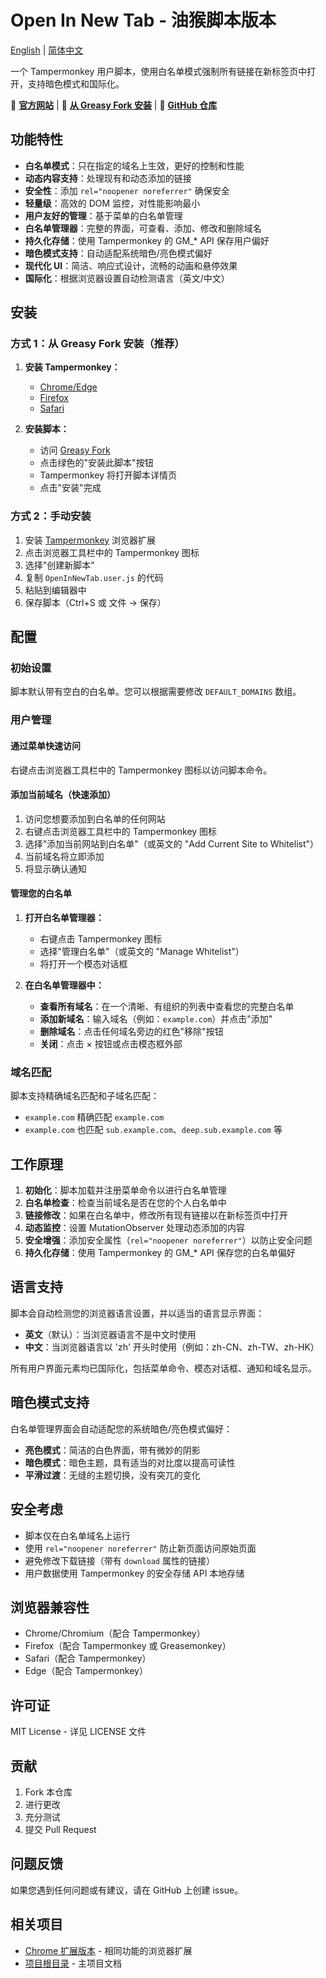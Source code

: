 # Open In New Tab - 油猴脚本版本

[English](README.md) | [简体中文](README.zh-CN.md)

一个 Tampermonkey 用户脚本，使用白名单模式强制所有链接在新标签页中打开，支持暗色模式和国际化。

📖 **[官方网站](https://open-in-new-tab.vercel.app/)** | 🎯 **[从 Greasy Fork 安装](https://greasyfork.org/en/scripts/551033-open-in-new-tab)** | 🌟 **[GitHub 仓库](https://github.com/xiaowulang-turbo/OpenInNewTab)**

## 功能特性

-   **白名单模式**：只在指定的域名上生效，更好的控制和性能
-   **动态内容支持**：处理现有和动态添加的链接
-   **安全性**：添加 `rel="noopener noreferrer"` 确保安全
-   **轻量级**：高效的 DOM 监控，对性能影响最小
-   **用户友好的管理**：基于菜单的白名单管理
-   **白名单管理器**：完整的界面，可查看、添加、修改和删除域名
-   **持久化存储**：使用 Tampermonkey 的 GM\_\* API 保存用户偏好
-   **暗色模式支持**：自动适配系统暗色/亮色模式偏好
-   **现代化 UI**：简洁、响应式设计，流畅的动画和悬停效果
-   **国际化**：根据浏览器设置自动检测语言（英文/中文）

## 安装

### 方式 1：从 Greasy Fork 安装（推荐）

1. **安装 Tampermonkey：**

    - [Chrome/Edge](https://chromewebstore.google.com/detail/tampermonkey/dhdgffkkebhmkfjojejmpbldmpobfkfo)
    - [Firefox](https://addons.mozilla.org/zh-CN/firefox/addon/tampermonkey/)
    - [Safari](https://apps.apple.com/cn/app/tampermonkey/id1482490089)

2. **安装脚本：**
    - 访问 [Greasy Fork](https://greasyfork.org/zh-CN/scripts/551033-open-in-new-tab)
    - 点击绿色的"安装此脚本"按钮
    - Tampermonkey 将打开脚本详情页
    - 点击"安装"完成

### 方式 2：手动安装

1. 安装 [Tampermonkey](https://www.tampermonkey.net/) 浏览器扩展
2. 点击浏览器工具栏中的 Tampermonkey 图标
3. 选择"创建新脚本"
4. 复制 `OpenInNewTab.user.js` 的代码
5. 粘贴到编辑器中
6. 保存脚本（Ctrl+S 或 文件 → 保存）

## 配置

### 初始设置

脚本默认带有空白的白名单。您可以根据需要修改 `DEFAULT_DOMAINS` 数组。

### 用户管理

#### 通过菜单快速访问

右键点击浏览器工具栏中的 Tampermonkey 图标以访问脚本命令。

#### 添加当前域名（快速添加）

1. 访问您想要添加到白名单的任何网站
2. 右键点击浏览器工具栏中的 Tampermonkey 图标
3. 选择"添加当前网站到白名单"（或英文的 "Add Current Site to Whitelist"）
4. 当前域名将立即添加
5. 将显示确认通知

#### 管理您的白名单

1. **打开白名单管理器：**

    - 右键点击 Tampermonkey 图标
    - 选择"管理白名单"（或英文的 "Manage Whitelist"）
    - 将打开一个模态对话框

2. **在白名单管理器中：**
    - **查看所有域名**：在一个清晰、有组织的列表中查看您的完整白名单
    - **添加新域名**：输入域名（例如：`example.com`）并点击"添加"
    - **删除域名**：点击任何域名旁边的红色"移除"按钮
    - **关闭**：点击 × 按钮或点击模态框外部

### 域名匹配

脚本支持精确域名匹配和子域名匹配：

-   `example.com` 精确匹配 `example.com`
-   `example.com` 也匹配 `sub.example.com`、`deep.sub.example.com` 等

## 工作原理

1. **初始化**：脚本加载并注册菜单命令以进行白名单管理
2. **白名单检查**：检查当前域名是否在您的个人白名单中
3. **链接修改**：如果在白名单中，修改所有现有链接以在新标签页中打开
4. **动态监控**：设置 MutationObserver 处理动态添加的内容
5. **安全增强**：添加安全属性（`rel="noopener noreferrer"`）以防止安全问题
6. **持久化存储**：使用 Tampermonkey 的 GM\_\* API 保存您的白名单偏好

## 语言支持

脚本会自动检测您的浏览器语言设置，并以适当的语言显示界面：

-   **英文**（默认）：当浏览器语言不是中文时使用
-   **中文**：当浏览器语言以 'zh' 开头时使用（例如：zh-CN、zh-TW、zh-HK）

所有用户界面元素均已国际化，包括菜单命令、模态对话框、通知和域名显示。

## 暗色模式支持

白名单管理界面会自动适配您的系统暗色/亮色模式偏好：

-   **亮色模式**：简洁的白色界面，带有微妙的阴影
-   **暗色模式**：暗色主题，具有适当的对比度以提高可读性
-   **平滑过渡**：无缝的主题切换，没有突兀的变化

## 安全考虑

-   脚本仅在白名单域名上运行
-   使用 `rel="noopener noreferrer"` 防止新页面访问原始页面
-   避免修改下载链接（带有 `download` 属性的链接）
-   用户数据使用 Tampermonkey 的安全存储 API 本地存储

## 浏览器兼容性

-   Chrome/Chromium（配合 Tampermonkey）
-   Firefox（配合 Tampermonkey 或 Greasemonkey）
-   Safari（配合 Tampermonkey）
-   Edge（配合 Tampermonkey）

## 许可证

MIT License - 详见 LICENSE 文件

## 贡献

1. Fork 本仓库
2. 进行更改
3. 充分测试
4. 提交 Pull Request

## 问题反馈

如果您遇到任何问题或有建议，请在 GitHub 上创建 issue。

## 相关项目

-   [Chrome 扩展版本](../extension/README.zh-CN.md) - 相同功能的浏览器扩展
-   [项目根目录](../README.zh-CN.md) - 主项目文档
